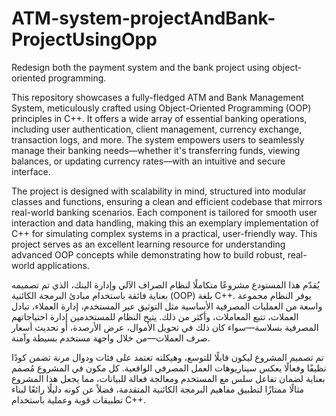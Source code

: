# ATM-system-projectAndBank-ProjectUsingOpp
Redesign both the payment system and the bank project using object-oriented programming.


This repository showcases a fully-fledged ATM and Bank Management System, meticulously crafted using Object-Oriented Programming (OOP) principles in C++. It offers a wide array of essential banking operations, including user authentication, client management, currency exchange, transaction logs, and more. The system empowers users to seamlessly manage their banking needs—whether it's transferring funds, viewing balances, or updating currency rates—with an intuitive and secure interface.

The project is designed with scalability in mind, structured into modular classes and functions, ensuring a clean and efficient codebase that mirrors real-world banking scenarios. Each component is tailored for smooth user interaction and data handling, making this an exemplary implementation of C++ for simulating complex systems in a practical, user-friendly way. This project serves as an excellent learning resource for understanding advanced OOP concepts while demonstrating how to build robust, real-world applications.


يُقدّم هذا المستودع مشروعًا متكاملًا لنظام الصراف الآلي وإدارة البنك، الذي تم تصميمه بعناية فائقة باستخدام مبادئ البرمجة الكائنية (OOP) بلغة C++. يوفر النظام مجموعة واسعة من العمليات المصرفية الأساسية مثل التوثيق عبر المستخدم، إدارة العملاء، تبادل العملات، تتبع المعاملات، وأكثر من ذلك. يتيح النظام للمستخدمين إدارة احتياجاتهم المصرفية بسلاسة—سواء كان ذلك في تحويل الأموال، عرض الأرصدة، أو تحديث أسعار صرف العملات—من خلال واجهة مستخدم بسيطة وآمنة.

تم تصميم المشروع ليكون قابلًا للتوسع، وهيكلته تعتمد على فئات ودوال مرنة تضمن كودًا نظيفًا وفعالًا يعكس سيناريوهات العمل المصرفي الواقعية. كل مكون في المشروع مُصمم بعناية لضمان تفاعل سلس مع المستخدم ومعالجة فعالة للبيانات، مما يجعل هذا المشروع مثالًا ممتازًا لتطبيق مفاهيم البرمجة الكائنية المتقدمة، فضلاً عن كونه دليلًا رائعًا لبناء تطبيقات قوية وعملية باستخدام C++.

